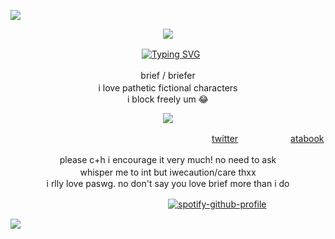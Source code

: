![](https://files.catbox.moe/8oggs7.png)
<p align="center">
<img src="https://files.catbox.moe/wl60j5.png">
</p>

　　　　　　　　　　　　　　　[![Typing SVG](https://readme-typing-svg.demolab.com?font=Bitcount+Prop+Single&pause=1000&color=9C1604&center=true&width=435&lines=Rules+keeps+behavior+in+check%2C;Suppression+keeps+thoughts+in+check...;Sign+my+atabook+%3AD)](https://git.io/typing-svg)
<p align="center">
brief / briefer　　　　　　　　　　　　　　　　　　　　　　　　　　　　　　　　　　　　　　　　　　　　　　　　　　　　　　　　　　　　　　　　　　　　　　　　
i love pathetic fictional characters　　　　　　　　　　　　　　　　　　　　　　　　　　　　　　　　　　　　　　　　　　　　　　　　　　　　　　　　　　　　　　　　　　　　　　　　i block freely um 😂
</p>
<p align="center">
<img src="https://files.catbox.moe/ddk5sy.jpg">
</p>

　　　　　　　　　　　　　　　　　　　　　　　[twitter](https://x.com/ihflulz/)　　　　　　[atabook](https://briefersrock.atabook.org/)

<p align="center">
please c+h i encourage it very much! no need to ask　　　　　　　　　　　　　　　　　　　　　　　　　　　　　　　　　　　　　　　　　　　　　　　　　　　　　　　　　　　　　　　　　　　　　　　　whisper me to int but iwecaution/care thxx　　　　　　　　　　　　　　　　　　　　　　　　　　　　　　　　　　　　　　　　　　　　　　　　　　　　　　　　　　　　　　　　　　　　　　i rlly love paswg. no don't say you love brief more than i do
</p>

　　　　　　　　　　　　　　　　　　[![spotify-github-profile](https://spotify-github-profile.kittinanx.com/api/view?uid=31cghiaeohuoxydm5numjzofp7se&cover_image=true&theme=novatorem&show_offline=true&background_color=471118&interchange=false&bar_color=b3001e&bar_color_cover=false)](https://spotify-github-profile.kittinanx.com/api/view?uid=31cghiaeohuoxydm5numjzofp7se&redirect=true)

![](https://files.catbox.moe/ikv6bb.png)

